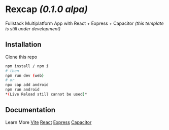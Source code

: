 # Rexcap _(0.1.0 alpa)_
Fullstack Multiplatform App with React + Express + Capacitor
_(this template is still under development)_
## Installation
Clone this repo
```bash
npm install / npm i
# then
npm run dev (web)
# or
npx cap add android
npm run android
*(Live Reload still cannot be used)* 
```
## Documentation
Learn More
[Vite](https://vitejs.dev) [React](https://react.dev) [Express](https://expressjs.com) [Capacitor](https://capacitorjs.com)
